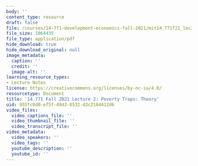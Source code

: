```yaml
---
body: ''
content_type: resource
draft: false
file: /courses/14-771-development-economics-fall-2021/mit14_771f21_lec2.pdf
file_size: 1064435
file_type: application/pdf
hide_download: true
hide_download_original: null
image_metadata:
  caption: ''
  credit: ''
  image-alt: ''
learning_resource_types:
- Lecture Notes
license: https://creativecommons.org/licenses/by-nc-sa/4.0/
resourcetype: Document
title: '14.771 Fall 2021 Lecture 2: Poverty Traps: Theory'
uid: 955fc0d0-ef5f-4943-8532-d3c2164412d6
video_files:
  video_captions_file: ''
  video_thumbnail_file: ''
  video_transcript_file: ''
video_metadata:
  video_speakers: ''
  video_tags: ''
  youtube_description: ''
  youtube_id: ''
---
```

